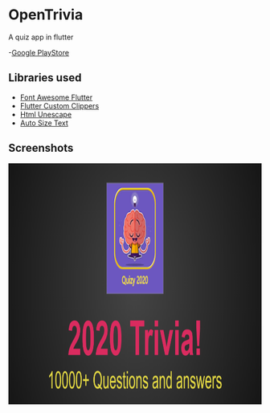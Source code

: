 # OpenTrivia
A quiz app in flutter

-[Google PlayStore](https://play.google.com/store/apps/details?id=com.vtech.opentrivia)

## Libraries used
- [Font Awesome Flutter](https://pub.dev/packages/font_awesome_flutter)
- [Flutter Custom Clippers](https://pub.dev/packages/flutter_custom_clippers)
- [Html Unescape](https://pub.dev/packages/html_unescape)
- [Auto Size Text](https://pub.dev/packages/auto_size_text)

## Screenshots
<img height="480px" src="screenshots/banner.png">


